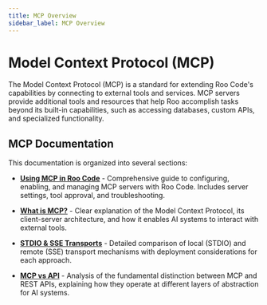 ```yaml
---
title: MCP Overview
sidebar_label: MCP Overview
---
```


# Model Context Protocol (MCP)

The Model Context Protocol (MCP) is a standard for extending Roo Code's capabilities by connecting to external tools and services. MCP servers provide additional tools and resources that help Roo accomplish tasks beyond its built-in capabilities, such as accessing databases, custom APIs, and specialized functionality.

## MCP Documentation

This documentation is organized into several sections:

* [**Using MCP in Roo Code**](./using-mcp-in-roo) - Comprehensive guide to configuring, enabling, and managing MCP servers with Roo Code. Includes server settings, tool approval, and troubleshooting.

* [**What is MCP?**](./what-is-mcp) - Clear explanation of the Model Context Protocol, its client-server architecture, and how it enables AI systems to interact with external tools.

* [**STDIO & SSE Transports**](./server-transports) - Detailed comparison of local (STDIO) and remote (SSE) transport mechanisms with deployment considerations for each approach.

* [**MCP vs API**](./mcp-vs-api) - Analysis of the fundamental distinction between MCP and REST APIs, explaining how they operate at different layers of abstraction for AI systems.
